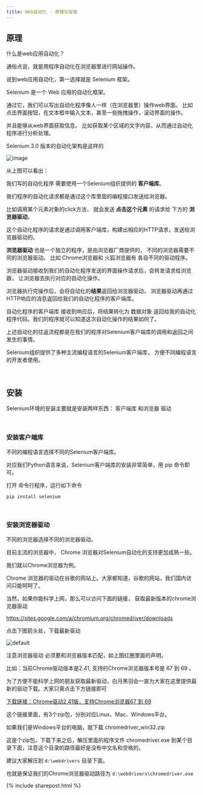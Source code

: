 ```yaml
---
title: Web自动化 - 原理与安装
---
```



## 原理

什么是web应用自动化？

通俗点说，就是用程序自动化在浏览器里进行网站操作。

说到web应用自动化，第一选择就是 Selenium 框架。

Selenium 是一个 Web 应用的自动化框架。 

通过它，我们可以写出自动化程序像人一样（在浏览器里）操作web界面。 比如点击界面按钮，在文本框中输入文本，甚至一些拖拽操作，滚动界面的操作。

并且能够从web界面获取信息。  比如获取某个区域的文字内容，从而通过自动化程序进行分析处理。


Selenium 3.0 版本的自动化架构是这样的

![image](https://user-images.githubusercontent.com/36257654/38075769-202ebd52-3366-11e8-8374-6febe37aaf06.png)

从上图可以看出：

我们写的自动化程序 需要使用一个Selenium组织提供的 **客户端库**。

我们程序的自动化请求都是通过这个库里面的编程接口发送给浏览器。

比如调用某个元素对象的click方法， 就会发送 **点击这个元素** 的请求给 下方的 **浏览器驱动**。

这个自动化程序的请求是通过调用客户端库，构建出相应的HTTP请求，发送给浏览器驱动的。

**浏览器驱动** 也是一个独立的程序，是由浏览器厂商提供的， 不同的浏览器需要不同的浏览器驱动。 比如 Chrome浏览器和 火狐浏览器有 各自不同的驱动程序。


浏览器驱动接收到我们的自动化程序发送的界面操作请求后，会转发请求给浏览器， 让浏览器去执行对应的自动化操作。 


浏览器执行完操作后，会将自动化的**结果**返回给浏览器驱动， 浏览器驱动再通过HTTP响应的消息返回给我们的自动化程序的客户端库。 

自动化程序的客户端库 接收到响应后，将结果转化为  数据对象 返回给我的自动化程序代码。我们的程序就可以知道这次自动化操作的结果如何了。


上述自动化的往返流程都是在我们的程序对Selenium客户端库的调用和返回之间发生的事情。

Selenium组织提供了多种主流编程语言的Selenium客户端库， 方便不同编程语言的开发者使用。


<br>

## 安装

Selenium环境的安装主要就是安装两样东西： 客户端库 和浏览器 驱动

<br>

### 安装客户端库

不同的编程语言选择不同的Selenium客户端库。

对应我们Python语言来说，Selenium客户端库的安装非常简单，用 pip 命令即可。

打开 命令行程序，运行如下命令

```py
pip install selenium
```


<br>

### 安装浏览器驱动

不同的浏览器选择不同的浏览器驱动。

目前主流的浏览器中， Chrome 浏览器对Selenium自动化的支持更加成熟一些。

我们就以Chrome浏览器为例。

Chrome 浏览器的驱动在谷歌的网站上。大家都知道，谷歌的网站，我们国内访问只能呵呵了。

当然，如果你能科学上网，那么可以访问下面的链接， 获取最新版本的chrome浏览器驱动

https://sites.google.com/a/chromium.org/chromedriver/downloads


点击下图箭头处，下载最新驱动

![default](https://user-images.githubusercontent.com/36257654/38078027-8a6a7dbc-336d-11e8-8e6d-55dcc92c7d1e.png)

注意浏览器驱动 必须要和浏览器版本匹配，如上图红圈里面的声明。

比如：当前Chrome驱动版本是2.41, 支持的Chrome浏览器版本号是 67 到 69 。

为了方便不能科学上网的朋友获取最新驱动，白月黑羽会一直为大家在这里提供最新的驱动下载。大家只需点击下方链接即可

[下载链接：Chrome驱动2.41版，支持Chrome浏览器67 到 69](https://chromedriver.storage.googleapis.com/index.html?path=2.41/)

这个链接里面，有3个zip包，分别对应Linux、Mac、Windows平台。

如果我们是Windows平台的电脑，就下载 chromedriver_win32.zip

这是个zip包，下载下来之后，解压里面的程序文件 chromedriver.exe 到某个目录下面，注意这个目录的路径最好是没有中文名和空格的。

建议大家解压到 ```d:\webdrivers``` 目录下面。

也就是保证我们的Chrome浏览器驱动路径为 ```d:\webdrivers\chromedriver.exe```




{% include sharepost.html %}